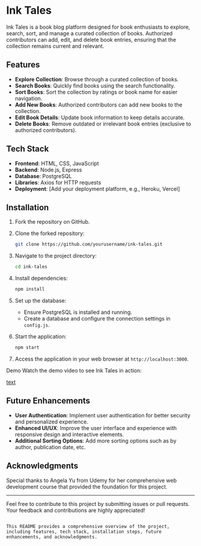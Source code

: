 # Ink Tales

Ink Tales is a book blog platform designed for book enthusiasts to explore, search, sort, and manage a curated collection of books. Authorized contributors can add, edit, and delete book entries, ensuring that the collection remains current and relevant.

## Features

- **Explore Collection**: Browse through a curated collection of books.
- **Search Books**: Quickly find books using the search functionality.
- **Sort Books**: Sort the collection by ratings or book name for easier navigation.
- **Add New Books**: Authorized contributors can add new books to the collection.
- **Edit Book Details**: Update book information to keep details accurate.
- **Delete Books**: Remove outdated or irrelevant book entries (exclusive to authorized contributors).

## Tech Stack

- **Frontend**: HTML, CSS, JavaScript
- **Backend**: Node.js, Express
- **Database**: PostgreSQL
- **Libraries**: Axios for HTTP requests
- **Deployment**: [Add your deployment platform, e.g., Heroku, Vercel]

## Installation

1. Fork the repository on GitHub.

2. Clone the forked repository:
   ```bash
   git clone https://github.com/yourusername/ink-tales.git
   ```

3. Navigate to the project directory:
   ```bash
   cd ink-tales
   ```

4. Install dependencies:
   ```bash
   npm install
   ```

5. Set up the database:
   - Ensure PostgreSQL is installed and running.
   - Create a database and configure the connection settings in `config.js`.

6. Start the application:
   ```bash
   npm start
   ```

7. Access the application in your web browser at `http://localhost:3000`.

Demo
Watch the demo video to see Ink Tales in action:

[text](https://www.linkedin.com/posts/saifimazhar8_bookblog-literaturelovers-webdevelopment-activity-7213648509189644288-4cuu?utm_source=share&utm_medium=member_desktop)

## Future Enhancements

- **User Authentication**: Implement user authentication for better security and personalized experience.
- **Enhanced UI/UX**: Improve the user interface and experience with responsive design and interactive elements.
- **Additional Sorting Options**: Add more sorting options such as by author, publication date, etc.

## Acknowledgments

Special thanks to Angela Yu from Udemy for her comprehensive web development course that provided the foundation for this project.

---

Feel free to contribute to this project by submitting issues or pull requests. Your feedback and contributions are highly appreciated!
```

This README provides a comprehensive overview of the project, including features, tech stack, installation steps, future enhancements, and acknowledgments.